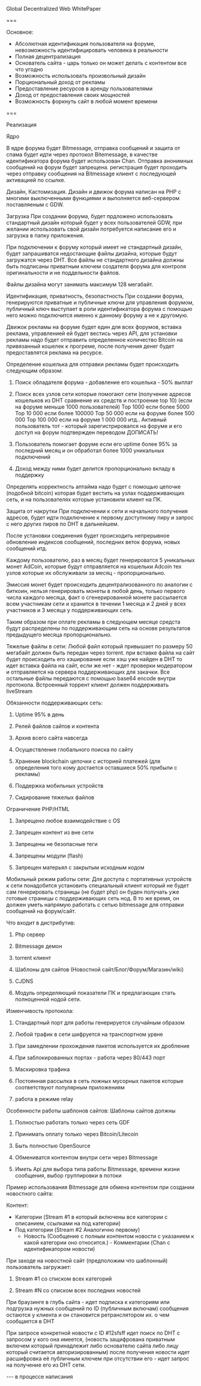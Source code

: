 Global Decentralized Web WhitePaper

===

Основное:
- Абсолютная идентификация пользователя на форуме, невозможность идентифицировать человека в реальности 
- Полная децентрализация
- Основатель сайта - царь только он может делать с контентом все что угодно
- Возможность использовать произвольный дизайн
- Порциональный доход от рекламы
- Предоставление ресурсов в аренду пользователями
- Доход от предоставления своих мощностей
- Возможность форкнуть сайт в любой момент времени

===

Реализация

Ядро

В ядре форума будет Bitmessage, отправка сообщений и защита от спама будет идти через протокол Bitemessage, в качестве идентификатора форума будет использован Chan.
Отправка анонимных сообщений на форум будет запрещена. регистрация будет проходить через отправку сообщения на Bitmessage клиент с последующей активацией по ссылке.

Дизайн, Кастомизация.
Дизайн и движок форума написан на PHP с многими выключенными функциями и выполняется веб-сервером поставляеным с GDW.

Загрузка
При создании форума, будет прдложено использовать стандартный дизайн который будет у всех пользователей GDW, при желании использовать свой дизайн потребуется написание его и загрузка в папку приложения.

При подключении к форуму который имеет не стандартный дизайн, будет запрашиватся недостающие файлы дизайна, которые будут загружатся через DHT. 
Все файлы не стандартного дизайна должны быть подписаны приватным ключем создателя форума для контроля оригинальности и не поддельности файлов.

Файлы дизайна могут занимать максимум 128 мегабайт.

Идентификация, приватность, безопастность
При создании форума, генерируются приватные и публичные ключи для управления форумом, публичный ключ выступает в роли идентификатора форума с помощью него можно подключится именно к данному форуму а не к другомую.

Движок рекламы на форуме будет един для всех форумов, вставка реклама, управленией ей будет вестись через API, для установки рекламы надо будет отправить определенное количество Bitcoin на привязанный кошелек к прогреме, после получения денег будет предоставлятся реклама на ресурсе.

Определение кошелька для отправки рекламы будет происходить следующим образом:
1) Поиск обладателя форума - добавление его кошелька - 50% выплат

2) Поиск всех узлов сети которые помогают сети (получение адресов кошельков из DHT сравнение их средств и построение top 10) (если на форуме меньше 1000 пользователей)
Top 1000 если более 5000
Top 10 000 если более 100000
Top 50 000 если на форуме более 500 000
Top 100 000 если на форуме 1 000 000
итд.. Активный пользователь тот - который зарегистрировался на форуме и его доступ на форум подтвержден переводом ДОПИСАТЬ!

3) Пользователь помогает форуме если его uptime более 95% за последний месяц и он обработал более 1000 уникальных подключений

4) Доход между ними будет делится пропорционально вкладу в поддержку

Определять корректность аптайма надо будет с помощью цепочке (подобной bitcoin) которая будет вестить на узлах поддерживающих сеть, и на пользователях которые установили клиент на ПК.

Защита от накрутки
При подключении к сети и начального получения адресов, будет идти подключение к первому доступному пиру и запрос с него других пиров по DHT в дальнейшем.

После установки соединения будет происходить непрерывное обновление индексов сообщений, последних веток форума, новых сообщений итд. 

Каждому пользователю, раз в месяц будет генерироватся 5 уникальных монет AdCoin, которые будут отправляется на кошельки Adcoin тех узлов которые их обслуживали за месяц - пропорционально.

Эмиссия монет будет происходить децентрализованного по аналогии с биткоин, нельзя генерировать монеты в любой день, только первого числа каждого месяца, факт о сгенерированной монете рассылается всем участникам сети и хранится в течении 1 месяца и 2 дней у всех участников и 3 месяца у поддерживающих сеть.

Таким образом при оплате рекламы в следующем месяце средста будут распределены по поддерживающим сеть на основе результатов предыдущего месяца пропорционально.


Тяжелые файлы в сети:
Любой файл который привышает по размеру 50 мегабайт должен быть передан через torrent. при вставке файла на сайт будет происходить его хэширование если хэш уже найден в DHT то идет вставка файла на сайт, если же нет - ждет проверки модератором и отправляется на сервера поддерживающих для закачки.  Все остальные файлы передаются с помощью base64 encode внутри протокола.
Встроенный торрент клиент должен поддерживать liveStream

Обязанности поддерживающих сеть:
1) Uptime 95% в день

2) Релей файлов сайтов и контента

3) Архив всего сайта навсегда

4) Осуществление глобального поиска по сайту

5) Хранение blockchain цепочки с историей платежей (для определения того кому достается оставшиеся 50% прибыли с рекламы)

6) Поддержка мобильных устройств
7) Сидирование тяжелых файлов

Ограничение PHP/HTML

1) Запрещено любое взаимодействие с OS 

2) Запрещен контент из вне сети

3) Запрещены не безопасные теги 

4) Запрещены модули (flash)

5) Запрещен матерьял с закрытым исходным кодом

Мобильный режим работы сети:
Для доступа с портативных устройств к сети понадобится установить специальный клиент который не будет сам генерировать страницы (не будет php) он буден получать уже готовые страницы с  поддерживающих сеть нод. В то же время, он должен уметь напрямую работать с сетью bitmessage для отправки сообщений на форум/сайт.

Что входит в дистрибутив:

1) Php сервер

2) Bitmessage демон

3) torrent клиент

4) Шаблоны для сайтов (Новостной сайт/Блог/Форум/Магазин/wiki)

5) CJDNS

6) Модуль определяющий показатели ПК и предлагающих стать полноценной нодой сети.

Изменчивость протокола:

1) Стандартный порт для работы генерируется случайным образом

2) Любой трафик в сети шифруется на транспортном урвне

3) При замедлении прохождения пакетов используется их дробление

4) При заблокированных портах - работа через 80/443 порт

5) Маскировка трафика

6) Постоянная рассылка в сеть ложных мусорных пакетов которые соответствуют популярным приложениям

7) работа в режиме relay

Особенности работы шаблонов сайтов:
Шаблоны сайтов должны
1) Полностью работать только через сеть GDF

2) Принимать оплату только через Bitcoin/Litecoin

3) Быть полностью OpenSource

4) Обмениватся контентом внутри сети через Bitmessage

5) Иметь Api для выбора типа работы Bitmessage, времени жизни сообщения, выбор группировки в потоки

Пример использования Bitmessage для обмена контентом при создании новостного сайта:

Контент:
- Категории (Stream #1 в который включены все категории с описанием, ссылками на под категории)
 - Под категории (Stream #2 Аналогично первому)
  	- Новость (Сообщение с полным контентом новости с указанием к какой категории оно относится.)
					- Комментарии (Chan c идентификатором новости)

При заходе на новостной сайт (предположим что шаблонный) пользователь загружает:
1) Stream #1 cо списком всех категорий

2) Stream #N со списком всех последних новостей

При браузинге в глубь сайта - идет подписка к категориям или подгрузка нужных сообщений по ID (публичным включам) сообщения остаются у клиента и он становится ретранслятором их. о чем сообщается в DHT

При запросе конкретной новости с ID #12sfsff идет поиск по DHT с запросом у кого она имеется, (новость защифрована приватным включем который принадлежит либо основателю сайта либо лицу который считается авторизированным) после получения новости идет  расшифровка её публичным ключем при отсутствии его - идет запрос на получение его из DHT сети.


--- в процессе написания